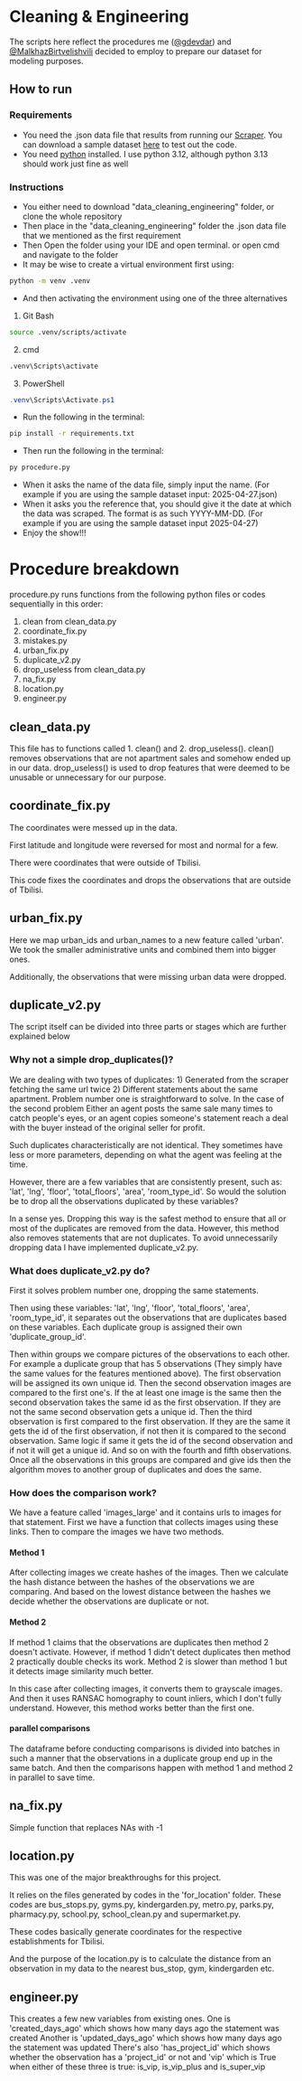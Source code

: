 # Cleaning & Engineering
The scripts here reflect the procedures me 
([@gdevdar](https://github.com/gdevdar)) and 
[@MalkhazBirtvelishvili](https://github.com/MalkhazBirtvelishvili) 
decided to employ to prepare our dataset for modeling 
purposes.

## How to run
### Requirements
- You need the .json data file that results from running our [Scraper](https://github.com/gdevdar/BA-Thesis/tree/main/scraper_2). You can download a sample dataset [here](https://drive.google.com/drive/folders/1jynW33dtleAp4EEcYoQLCxGC5BzM70UE?usp=sharing) to test out the code.
- You need [python](https://www.python.org/downloads/) installed. I use python 3.12, although python 3.13 should work just fine as well 
### Instructions
- You either need to download "data_cleaning_engineering" folder, or clone the whole repository
- Then place in the "data_cleaning_engineering" folder the .json data file that we mentioned as the first requirement
- Then Open the folder using your IDE and open terminal. or open cmd and navigate to the folder
- It may be wise to create a virtual environment first using:
```bash
python -m venv .venv
```
- And then activating the environment using one of the three alternatives

1. Git Bash
```bash
source .venv/scripts/activate
```
2. cmd
```cmd
.venv\Scripts\activate
```
3. PowerShell
```powershell
.venv\Scripts\Activate.ps1
```
- Run the following in the terminal:
```bash
pip install -r requirements.txt
```
- Then run the following in the terminal:
```bash
py procedure.py
```
- When it asks the name of the data file, simply input the name. (For example if you are using the sample dataset input: 2025-04-27.json)
- When it asks you the reference that, you should give it the date at which the data was scraped. The format is as such YYYY-MM-DD. (For example if you are using the sample dataset input 2025-04-27)
- Enjoy the show!!!

# Procedure breakdown
procedure.py runs functions from the following python files or codes sequentially in this order:
1. clean from clean_data.py
2. coordinate_fix.py
3. mistakes.py
4. urban_fix.py
5. duplicate_v2.py
6. drop_useless from clean_data.py
7. na_fix.py
8. location.py
9. engineer.py

## clean_data.py
This file has to functions called 1. clean() and 2. drop_useless(). clean() removes observations
that are not apartment sales and somehow ended up in our data. drop_useless() is used to drop features that
were deemed to be unusable or unnecessary for our purpose.
## coordinate_fix.py
The coordinates were messed up in the data.

First latitude and longitude were reversed for most and normal for a few.

There were coordinates that were outside of Tbilisi.

This code fixes the coordinates and drops the observations that are outside of Tbilisi.

## urban_fix.py
Here we map urban_ids and urban_names to a new feature called 'urban'. We took the smaller administrative
units and combined them into bigger ones.

Additionally, the observations that were missing urban data were dropped.

## duplicate_v2.py
The script itself can be divided into three parts or stages which are further explained below
### Why not a simple drop_duplicates()?
We are dealing with two types of duplicates: 1) Generated from the 
scraper fetching the same url twice 2) Different statements about 
the same apartment. Problem number one is straightforward to solve. 
In the case of the second problem Either an agent posts
the same sale many times to catch people's eyes, or an agent copies 
someone's statement reach a deal with the buyer instead
of the original seller for profit.

Such duplicates characteristically are not identical. They sometimes have
less or more parameters, depending on what the agent was feeling at the time.

However, there are a few variables that are consistently present, such as: 'lat', 'lng', 'floor', 'total_floors', 'area', 'room_type_id'.
So would the solution be to drop all the observations duplicated by these variables?

In a sense yes. Dropping this way is the safest method to ensure that all or most of the duplicates are removed
from the data. However, this method also removes statements that are not duplicates.
To avoid unnecessarily dropping data I have implemented duplicate_v2.py.

### What does duplicate_v2.py do?
First it solves problem number one, dropping the same statements.

Then using these variables: 'lat', 'lng', 'floor', 'total_floors', 'area', 'room_type_id', it separates out the observations
that are duplicates based on these variables. Each duplicate group is assigned their own 'duplicate_group_id'.

Then within groups we compare pictures of the observations to each other.
For example a duplicate group that has 5 observations (They simply have the same values for
the features mentioned above). The first observation will be assigned its own unique id.
Then the second observation images are compared to the first one's. If the at least one image is the same
then the second observation takes the same id as the first observation. If they are not the same
second observation gets a unique id. Then the third observation is first compared to the first observation.
If they are the same it gets the id of the first observation, if not then it is compared to the second observation.
Same logic if same it gets the id of the second observation and if not it will get a unique id.
And so on with the fourth and fifth observations. Once all the observations in this groups are compared 
and give ids then the algorithm moves to another group of duplicates and does the same.

### How does the comparison work?

We have a feature called 'images_large' and it contains urls to images for that statement.
First we have a function that collects images using these links. 
Then to compare the images we have two methods.
#### Method 1
After collecting images we create hashes of the images. Then we calculate
the hash distance between the hashes of the observations we are comparing.
And based on the lowest distance between the hashes we decide whether the observations are duplicate or not.
#### Method 2
If method 1 claims that the observations are duplicates then method 2 doesn't activate.
However, if method 1 didn't detect duplicates then method 2 practically double checks its work.
Method 2 is slower than method 1 but it detects image similarity much better.

In this case after collecting images, it converts them to grayscale images.
And then it uses RANSAC homography to count inliers, which I don't fully understand.
However, this method works better than the first one.

#### parallel comparisons
The dataframe before conducting comparisons is divided into batches in such a manner
that the observations in a duplicate group end up in the same batch.
And then the comparisons happen with method 1 and method 2 in parallel to save time.

## na_fix.py
Simple function that replaces NAs with -1
## location.py
This was one of the major breakthroughs for this project.

It relies on the files generated by codes in the 'for_location' folder.
These codes are bus_stops.py, gyms.py, kindergarden.py, metro.py, parks.py, pharmacy.py, school.py,
school_clean.py and supermarket.py.

These codes basically generate coordinates for the respective establishments for Tbilisi.

And the purpose of the location.py is to calculate the distance from an observation in my data
to the nearest bus_stop, gym, kindergarden etc.
## engineer.py
This creates a few new variables from existing ones.
One is 'created_days_ago' which shows how many days ago the statement was created
Another is 'updated_days_ago' which shows how many days ago the statement was updated
There's also 'has_project_id' which shows whether the observation has a 'project_id' or not
and 'vip' which is True when either of these three is true: is_vip, is_vip_plus and is_super_vip